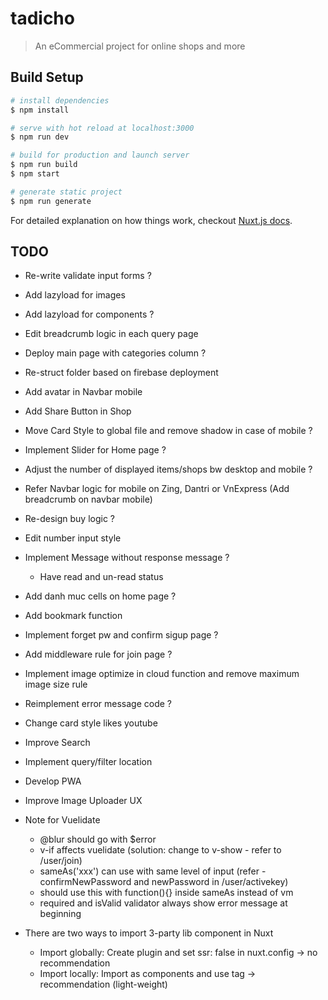 # tadicho

> An eCommercial project for online shops and more

## Build Setup

``` bash
# install dependencies
$ npm install

# serve with hot reload at localhost:3000
$ npm run dev

# build for production and launch server
$ npm run build
$ npm start

# generate static project
$ npm run generate
```

For detailed explanation on how things work, checkout [Nuxt.js docs](https://nuxtjs.org).

## TODO

* Re-write validate input forms ?
* Add lazyload for images
* Add lazyload for components ?
* Edit breadcrumb logic in each query page
* Deploy main page with categories column ?
* Re-struct folder based on firebase deployment
* Add avatar in Navbar mobile
* Add Share Button in Shop
* Move Card Style to global file and remove shadow in case of mobile ?
* Implement Slider for Home page ?
* Adjust the number of displayed items/shops bw desktop and mobile ?
* Refer Navbar logic for mobile on Zing, Dantri or VnExpress (Add breadcrumb on navbar mobile)
* Re-design buy logic ?
* Edit number input style
* Implement Message without response message ?
  * Have read and un-read status
* Add danh muc cells on home page ?
* Add bookmark function
* Implement forget pw and confirm sigup page ?
* Add middleware rule for join page ?
* Implement image optimize in cloud function and remove maximum image size rule
* Reimplement error message code ?
* Change card style likes youtube
* Improve Search
* Implement query/filter location
* Develop PWA
* Improve Image Uploader UX

* Note for Vuelidate
  * @blur should go with $error
  * v-if affects vuelidate (solution: change to v-show - refer to /user/join)
  * sameAs('xxx') can use with same level of input (refer - confirmNewPassword and newPassword in /user/activekey)
  * should use this with function(){} inside sameAs instead of vm
  * required and isValid validator always show error message at beginning

* There are two ways to import 3-party lib component in Nuxt
  * Import globally: Create plugin and set ssr: false in nuxt.config -> no recommendation
  * Import locally: Import as components and use <no-ssr/> tag -> recommendation (light-weight)